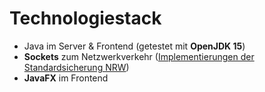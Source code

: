 # Technologiestack

- Java im Server & Frontend (getestet mit **OpenJDK 15**)
- **Sockets** zum Netzwerkverkehr ([Implementierungen der Standardsicherung NRW](https://www.schulentwicklung.nrw.de/lehrplaene/lehrplannavigator-s-ii/gymnasiale-oberstufe/informatik/hinweise-und-beispiele/hinweise-und-beispiele.html))
- **JavaFX** im Frontend
